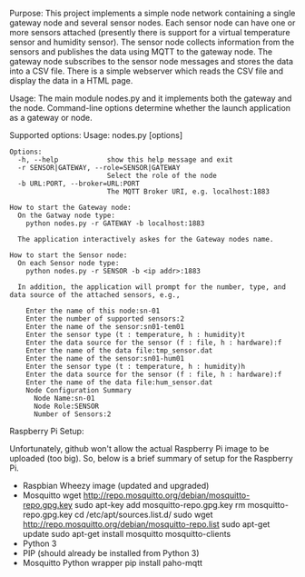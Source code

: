 Purpose: This project implements a simple node network containing a single gateway node and several sensor nodes.  Each sensor node can have one or more sensors attached (presently there is support for a virtual temperature sensor and humidity sensor).  The sensor node collects information from the sensors and publishes the data using MQTT to the gateway node.  The gateway node subscribes to the sensor node messages and stores the data into a CSV file.  There is a simple webserver which reads the CSV file and display the data in a HTML page.

Usage:
The main module nodes.py and it implements both the gateway and the node.  Command-line options determine whether the launch application as a gateway or node.

  Supported options:
    Usage: nodes.py [options]
    
    Options:
      -h, --help            show this help message and exit
      -r SENSOR|GATEWAY, --role=SENSOR|GATEWAY
                            Select the role of the node
      -b URL:PORT, --broker=URL:PORT
                            The MQTT Broker URI, e.g. localhost:1883

    How to start the Gateway node:
      On the Gatway node type:
        python nodes.py -r GATEWAY -b localhost:1883
        
      The application interactively askes for the Gateway nodes name.
        
    How to start the Sensor node:
      On each Sensor node type:
        python nodes.py -r SENSOR -b <ip addr>:1883
  
      In addition, the application will prompt for the number, type, and data source of the attached sensors, e.g.,
      
        Enter the name of this node:sn-01
        Enter the number of supported sensors:2
        Enter the name of the sensor:sn01-tem01
        Enter the sensor type (t : temperature, h : humidity)t
        Enter the data source for the sensor (f : file, h : hardware):f
        Enter the name of the data file:tmp_sensor.dat
        Enter the name of the sensor:sn01-hum01
        Enter the sensor type (t : temperature, h : humidity)h
        Enter the data source for the sensor (f : file, h : hardware):f
        Enter the name of the data file:hum_sensor.dat
        Node Configuration Summary
          Node Name:sn-01
          Node Role:SENSOR
          Number of Sensors:2

Raspberry Pi Setup:

Unfortunately, github won't allow the actual Raspberry Pi image to be uploaded (too big).  So, below is a brief summary of setup for the Raspberry Pi.
  
  * Raspbian Wheezy image (updated and upgraded)
  * Mosquitto
      wget http://repo.mosquitto.org/debian/mosquitto-repo.gpg.key
      sudo apt-key add mosquitto-repo.gpg.key
      rm mosquitto-repo.gpg.key
      cd /etc/apt/sources.list.d/
      sudo wget http://repo.mosquitto.org/debian/mosquitto-repo.list
      sudo apt-get update
      sudo apt-get install mosquitto mosquitto-clients
  * Python 3
  * PIP (should already be installed from Python 3)
  * Mosquitto Python wrapper
      pip install paho-mqtt
